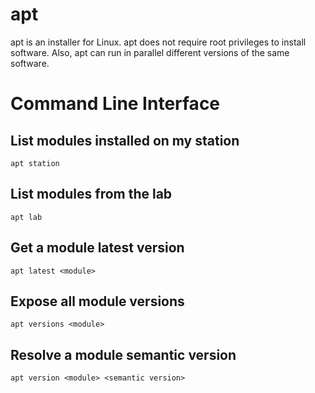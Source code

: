 apt
======

apt is an installer for Linux. apt does not require root privileges to install software. Also, apt can run in parallel different versions of the same software.

# Command Line Interface

## List modules installed on my station

    apt station
    
## List modules from the lab

    apt lab
    
## Get a module latest version

    apt latest <module>
    
## Expose all module versions

    apt versions <module>
    
## Resolve a module semantic version

    apt version <module> <semantic version>
